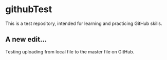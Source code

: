 # githubTest
This is a test repository, intended for learning and practicing GitHub skills.

## A new edit...
Testing uploading from local file to the master file on GitHub.